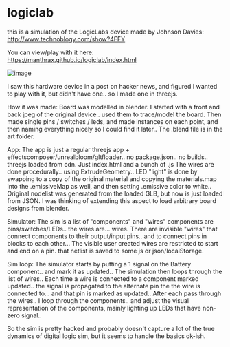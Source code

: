 # logiclab

this is a simulation of the LogicLabs device made by Johnson Davies:
http://www.technoblogy.com/show?4FFY

You can view/play with it here: https://manthrax.github.io/logiclab/index.html

[![image](https://github.com/manthrax/logiclab/assets/350247/3a76a563-de76-4a3d-b167-435646fed073)](https://manthrax.github.io/logiclab/index.html)

I saw this hardware device in a post on hacker news, and figured I wanted to play with it, but didn't have one.. so I made one in threejs.

How it was made:
  Board was modelled in blender. I started with a front and back jpeg of the original device.. used them to trace/model the board.
Then made single pins / switches / leds, and made instances on each point, and then naming everything nicely so I could find it later..
The .blend file is in the art folder.

App:
  The app is just a regular threejs app + effectscomposer/unrealbloom/gltfloader..
no package.json.. no builds.. threejs loaded from cdn.
Just index.html and a bunch of .js
The wires are done procedurally.. using ExtrudeGeometry.. 
LED "light" is done by swapping to a copy of the original material and copying the materials.map into the .emissiveMap as well, and then setting .emissive color to white..
Original nodelist was generated from the loaded GLB, but now is just loaded from JSON.
I was thinking of extending this aspect to load arbitrary board designs from blender.

Simulator:
  The sim is a list of "components" and "wires"
components are pins/switches/LEDs.. the wires are... wires.
There are invisible "wires" that connect components to their output/input pins.. and to connect pins in blocks to each other...
The visible user created wires are restricted to start and end on a pin.
that netlist is saved to some js or json/localStorage.

Sim loop:
  The simulator starts by putting a 1 signal on the Battery component.. and mark it as updated..
The simulation then loops through the list of wires..
Each time a wire is connected to a component marked updated.. the signal is propagated to the alternate pin the the wire is connected to... and that pin is marked as updated..
After each pass through the wires.. I loop through the components.. and adjust the visual representation of the components, mainly lighting up LEDs that have non-zero signal..

So the sim is pretty hacked and probably doesn't capture a lot of the true dynamics of digital logic sim, but it seems to handle the basics ok-ish. 

